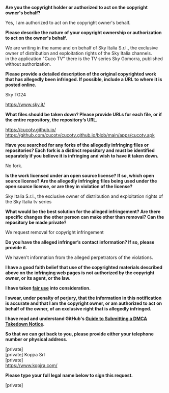 **Are you the copyright holder or authorized to act on the copyright owner's behalf?**

Yes, I am authorized to act on the copyright owner's behalf.

**Please describe the nature of your copyright ownership or authorization to act on the owner's behalf.**

We are writing in the name and on behalf of Sky Italia S.r.l., the exclusive owner of distribution and exploitation rights of the Sky Italia channels.  
in the application "Cuco TV" there is the TV series Sky Gomorra, published without authorization.

**Please provide a detailed description of the original copyrighted work that has allegedly been infringed. If possible, include a URL to where it is posted online.**

Sky TG24  

https://www.sky.it/

**What files should be taken down? Please provide URLs for each file, or if the entire repository, the repository’s URL.**

https://cucotv.github.io/  
https://github.com/cucotv/cucotv.github.io/blob/main/apps/cucotv.apk

**Have you searched for any forks of the allegedly infringing files or repositories? Each fork is a distinct repository and must be identified separately if you believe it is infringing and wish to have it taken down.**

No fork.

**Is the work licensed under an open source license? If so, which open source license? Are the allegedly infringing files being used under the open source license, or are they in violation of the license?**

Sky Italia S.r.l., the exclusive owner of distribution and exploitation rights of the Sky Italia tv series

**What would be the best solution for the alleged infringement? Are there specific changes the other person can make other than removal? Can the repository be made private?**

We request removal for copyright infringement

**Do you have the alleged infringer’s contact information? If so, please provide it.**

We haven't information from the alleged perpetrators of the violations.

**I have a good faith belief that use of the copyrighted materials described above on the infringing web pages is not authorized by the copyright owner, or its agent, or the law.**

**I have taken <a href="https://www.lumendatabase.org/topics/22">fair use</a> into consideration.**

**I swear, under penalty of perjury, that the information in this notification is accurate and that I am the copyright owner, or am authorized to act on behalf of the owner, of an exclusive right that is allegedly infringed.**

**I have read and understand GitHub's <a href="https://docs.github.com/articles/guide-to-submitting-a-dmca-takedown-notice/">Guide to Submitting a DMCA Takedown Notice</a>.**

**So that we can get back to you, please provide either your telephone number or physical address.**

[private]  
[private] Kopjra Srl  
[private]  
https://www.kopjra.com/

**Please type your full legal name below to sign this request.**

[private]
